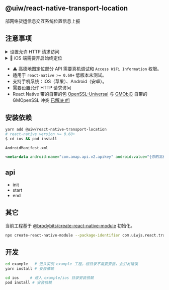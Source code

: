 @uiw/react-native-transport-location
---

部网络货运信息交互系统位置信息上报

## 注意事项

<details>
<summary>设置允许 HTTP 请求访问</summary>

#### Android

创建配置文件 `android/app/src/main/res/xml/network_security_config.xml` 内容如下：

```xml
<?xml version="1.0" encoding="utf-8"?>
<network-security-config>
    <base-config cleartextTrafficPermitted="true" />
</network-security-config>
```

修改配置 `android/app/src/main/AndroidManifest.xml`

```diff
<application
  android:name=".MainApplication"
  android:label="@string/app_name"
  android:icon="@mipmap/ic_launcher"
  android:roundIcon="@mipmap/ic_launcher_round"
  android:allowBackup="false"
+  android:networkSecurityConfig="@xml/network_security_config"
  android:theme="@style/AppTheme">
</application>
```

#### iOS

修改 `ios/<应用名称>/Info.plist` 配置

```xml
<key>NSAppTransportSecurity</key>
<dict>
  <key>NSAllowsArbitraryLoads</key>
  <true/>
</dict>
```

</details>

<details>
<summary> iOS 端需要开启始终定位</summary>

`example/ios/<项目名称>/Info.plist`

iOS 11 版本：

`NSLocationAlwaysAndWhenInUseUsageDescription` 申请Always权限，以便应用在前台和后台（suspend 或 terminated）都可以获取到更新的位置数据（`NSLocationWhenInUseUsageDescription` 也必须有）。

⚠️ 注意：如果需要同时支持在iOS8-iOS10和iOS11系统上后台定位，建议在plist文件中同时添加 `NSLocationWhenInUseUsageDescription`、`NSLocationAlwaysUsageDescription`和`NSLocationAlwaysAndWhenInUseUsageDescription`权限申请。

```xml
<key>NSLocationWhenInUseUsageDescription</key>
<string>使用期间定位，以便获取位置信息</string>
<key>NSLocationAlwaysUsageDescription</key>
<string>持续定位，以便获取行驶路线</string>
<key>NSLocationAlwaysAndWhenInUseUsageDescription</key>
<string>持续定位，以便获取行驶路线</string>
```

</details>

- ⚠️ 高德地图定位部分 API 需要真机调试和 `Access WiFi Information` 权限。
- 适用于 `react-native >= 0.60+` 低版本未测试。
- 支持手机系统：iOS（苹果）、Android（安卓）。
- 需要设置允许 HTTP 请求访问
- React Native 带的自带的包 [OpenSSL-Universal](https://cocoapods.org/pods/OpenSSL-Universal) 与 [GMObjC](https://cocoapods.org/pods/GMObjC) 自带的 GMOpenSSL 冲突 [已解决 #1](https://github.com/uiwjs/react-native-transport-location/issues/4)

## 安装依赖

```bash
yarn add @uiw/react-native-transport-location
# react-native version >= 0.60+
$ cd ios && pod install
```

`AndroidManifest.xml`

```xml
<meta-data android:name="com.amap.api.v2.apikey" android:value="{你的高德key}" />
```

## api

- init
- start
- end

## 其它

当前工程基于 [@brodybits/create-react-native-module](https://github.com/brodybits/create-react-native-module) 初始化。

```bash
npx create-react-native-module --package-identifier com.uiwjs.react.transport.location --object-class-name RNTransportLocation --generate-example TransportLocation --example-react-native-version 0.63.3 --module-name @uiw/react-native-transport-location --github-account uiwjs --author-name "Kenny Wong" --author-email "wowohoo@qq.com"
```

## 开发

```bash
cd example   # 进入实例 example 工程，根目录不需要安装，会引发错误
yarn install # 安装依赖

cd ios     # 进入 example/ios 目录安装依赖
pod install # 安装依赖
```
